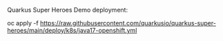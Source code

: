 
Quarkus Super Heroes Demo deployment:

oc apply -f https://raw.githubusercontent.com/quarkusio/quarkus-super-heroes/main/deploy/k8s/java17-openshift.yml